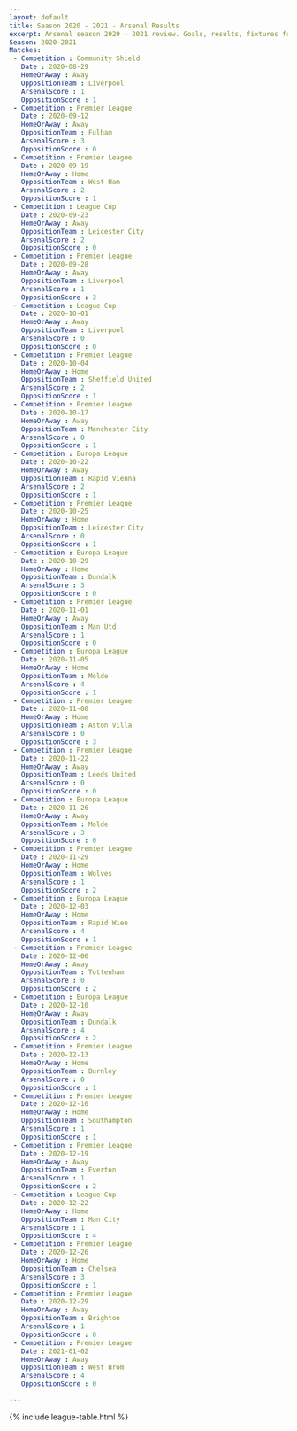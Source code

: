 ```yaml
---
layout: default
title: Season 2020 - 2021 - Arsenal Results
excerpt: Arsenal season 2020 - 2021 review. Goals, results, fixtures from the 2020 - 2021 season on History of Arsenal Football Club
Season: 2020-2021
Matches:
 - Competition : Community Shield
   Date : 2020-08-29
   HomeOrAway : Away
   OppositionTeam : Liverpool
   ArsenalScore : 1
   OppositionScore : 1 
 - Competition : Premier League
   Date : 2020-09-12
   HomeOrAway : Away
   OppositionTeam : Fulham
   ArsenalScore : 3
   OppositionScore : 0 
 - Competition : Premier League
   Date : 2020-09-19
   HomeOrAway : Home
   OppositionTeam : West Ham
   ArsenalScore : 2
   OppositionScore : 1  
 - Competition : League Cup
   Date : 2020-09-23
   HomeOrAway : Away
   OppositionTeam : Leicester City
   ArsenalScore : 2
   OppositionScore : 0 
 - Competition : Premier League
   Date : 2020-09-28
   HomeOrAway : Away
   OppositionTeam : Liverpool
   ArsenalScore : 1
   OppositionScore : 3 
 - Competition : League Cup
   Date : 2020-10-01
   HomeOrAway : Away
   OppositionTeam : Liverpool
   ArsenalScore : 0
   OppositionScore : 0 
 - Competition : Premier League
   Date : 2020-10-04
   HomeOrAway : Home
   OppositionTeam : Sheffield United
   ArsenalScore : 2
   OppositionScore : 1
 - Competition : Premier League
   Date : 2020-10-17
   HomeOrAway : Away
   OppositionTeam : Manchester City
   ArsenalScore : 0
   OppositionScore : 1
 - Competition : Europa League
   Date : 2020-10-22
   HomeOrAway : Away
   OppositionTeam : Rapid Vienna
   ArsenalScore : 2
   OppositionScore : 1
 - Competition : Premier League
   Date : 2020-10-25
   HomeOrAway : Home
   OppositionTeam : Leicester City
   ArsenalScore : 0
   OppositionScore : 1
 - Competition : Europa League
   Date : 2020-10-29
   HomeOrAway : Home
   OppositionTeam : Dundalk
   ArsenalScore : 3
   OppositionScore : 0
 - Competition : Premier League
   Date : 2020-11-01
   HomeOrAway : Away
   OppositionTeam : Man Utd
   ArsenalScore : 1
   OppositionScore : 0
 - Competition : Europa League
   Date : 2020-11-05
   HomeOrAway : Home
   OppositionTeam : Molde
   ArsenalScore : 4
   OppositionScore : 1
 - Competition : Premier League
   Date : 2020-11-08
   HomeOrAway : Home
   OppositionTeam : Aston Villa
   ArsenalScore : 0
   OppositionScore : 3
 - Competition : Premier League
   Date : 2020-11-22
   HomeOrAway : Away
   OppositionTeam : Leeds United
   ArsenalScore : 0
   OppositionScore : 0
 - Competition : Europa League
   Date : 2020-11-26
   HomeOrAway : Away
   OppositionTeam : Molde
   ArsenalScore : 3
   OppositionScore : 0
 - Competition : Premier League
   Date : 2020-11-29
   HomeOrAway : Home
   OppositionTeam : Wolves
   ArsenalScore : 1
   OppositionScore : 2
 - Competition : Europa League
   Date : 2020-12-03
   HomeOrAway : Home
   OppositionTeam : Rapid Wien
   ArsenalScore : 4
   OppositionScore : 1
 - Competition : Premier League
   Date : 2020-12-06
   HomeOrAway : Away
   OppositionTeam : Tottenham
   ArsenalScore : 0
   OppositionScore : 2
 - Competition : Europa League
   Date : 2020-12-10
   HomeOrAway : Away
   OppositionTeam : Dundalk
   ArsenalScore : 4
   OppositionScore : 2
 - Competition : Premier League
   Date : 2020-12-13
   HomeOrAway : Home
   OppositionTeam : Burnley
   ArsenalScore : 0
   OppositionScore : 1
 - Competition : Premier League
   Date : 2020-12-16
   HomeOrAway : Home
   OppositionTeam : Southampton
   ArsenalScore : 1
   OppositionScore : 1
 - Competition : Premier League
   Date : 2020-12-19
   HomeOrAway : Away
   OppositionTeam : Everton
   ArsenalScore : 1
   OppositionScore : 2
 - Competition : League Cup
   Date : 2020-12-22
   HomeOrAway : Home
   OppositionTeam : Man City
   ArsenalScore : 1
   OppositionScore : 4
 - Competition : Premier League
   Date : 2020-12-26
   HomeOrAway : Home
   OppositionTeam : Chelsea
   ArsenalScore : 3
   OppositionScore : 1 
 - Competition : Premier League
   Date : 2020-12-29
   HomeOrAway : Away
   OppositionTeam : Brighton
   ArsenalScore : 1
   OppositionScore : 0 
 - Competition : Premier League
   Date : 2021-01-02
   HomeOrAway : Away
   OppositionTeam : West Brom
   ArsenalScore : 4
   OppositionScore : 0 

---
```




{% include league-table.html %}

